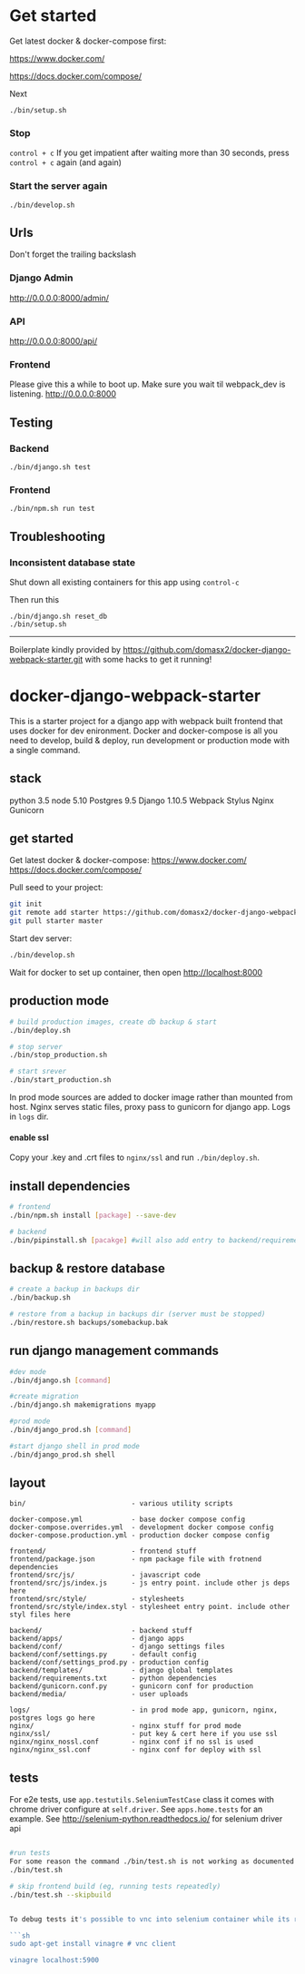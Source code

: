 # Get started

Get latest docker & docker-compose first:

https://www.docker.com/

https://docs.docker.com/compose/

Next
```shell
./bin/setup.sh
```

### Stop
```control + c```
If you get impatient after waiting more than 30 seconds, press ```control + c``` again (and again)

### Start the server again
```bin
./bin/develop.sh
```


## Urls
Don't forget the trailing backslash

### Django Admin
http://0.0.0.0:8000/admin/

### API
http://0.0.0.0:8000/api/

### Frontend
Please give this a while to boot up. Make sure you wait til webpack_dev is listening.
http://0.0.0.0:8000


## Testing
### Backend
```shell
./bin/django.sh test
```

### Frontend
```shell
./bin/npm.sh run test
```

## Troubleshooting
### Inconsistent database state
Shut down all existing containers for this app using ```control-c```

Then run this
```bin
./bin/django.sh reset_db
./bin/setup.sh
```

___

Boilerplate kindly provided by https://github.com/domasx2/docker-django-webpack-starter.git
with some hacks to get it running!

# docker-django-webpack-starter

This is a starter project for a django app with webpack built frontend that uses docker for dev enironment.
Docker and docker-compose is all you need to develop, build & deploy, run development or production mode with a single command.

## stack
python 3.5
node 5.10
Postgres 9.5
Django  1.10.5
Webpack
Stylus
Nginx
Gunicorn


## get started

Get latest docker & docker-compose:
https://www.docker.com/
https://docs.docker.com/compose/

Pull seed to your project:
```sh
git init
git remote add starter https://github.com/domasx2/docker-django-webpack-starter.git
git pull starter master
```

Start dev server:
```sh
./bin/develop.sh
```
Wait for docker to set up container, then open [http://localhost:8000](http://localhost:8000)

## production mode

```sh
# build production images, create db backup & start
./bin/deploy.sh

# stop server
./bin/stop_production.sh

# start srever
./bin/start_production.sh
```

In prod mode sources are added to docker image rather than mounted from host. Nginx serves static files, proxy pass to gunicorn for django app. Logs in `logs` dir.

#### enable ssl
Copy your .key and .crt files to `nginx/ssl` and run `./bin/deploy.sh`.

## install dependencies
```sh
# frontend
./bin/npm.sh install [package] --save-dev

# backend
./bin/pipinstall.sh [pacakge] #will also add entry to backend/requirements.txt
```

## backup & restore database

```sh
# create a backup in backups dir
./bin/backup.sh

# restore from a backup in backups dir (server must be stopped)
./bin/restore.sh backups/somebackup.bak
```

## run django management commands
```sh
#dev mode
./bin/django.sh [command]

#create migration
./bin/django.sh makemigrations myapp

#prod mode
./bin/django_prod.sh [command]

#start django shell in prod mode
./bin/django_prod.sh shell

```

## layout

```
bin/                          - various utility scripts

docker-compose.yml            - base docker compose config
docker-compose.overrides.yml  - development docker compose config
docker-compose.production.yml - production docker compose config

frontend/                     - frontend stuff
frontend/package.json         - npm package file with frotnend dependencies
frontend/src/js/              - javascript code
frontend/src/js/index.js      - js entry point. include other js deps here
frontend/src/style/           - stylesheets
frontend/src/style/index.styl - stylesheet entry point. include other styl files here

backend/                      - backend stuff
backend/apps/                 - django apps
backend/conf/                 - django settings files
backend/conf/settings.py      - default config
backend/conf/settings_prod.py - production config
backend/templates/            - django global templates
backend/requirements.txt      - python dependencies
backend/gunicorn.conf.py      - gunicorn conf for production
backend/media/                - user uploads

logs/                         - in prod mode app, gunicorn, nginx, postgres logs go here
nginx/                        - nginx stuff for prod mode
nginx/ssl/                    - put key & cert here if you use ssl
nginx/nginx_nossl.conf        - nginx conf if no ssl is used
nginx/nginx_ssl.conf          - nginx conf for deploy with ssl
```


## tests

For e2e tests, use `app.testutils.SeleniumTestCase` class it comes with chrome driver configure at `self.driver`. See `apps.home.tests` for an example.
See http://selenium-python.readthedocs.io/ for selenium driver api

```sh

#run tests
For some reason the command ./bin/test.sh is not working as documented
./bin/test.sh

# skip frontend build (eg, running tests repeatedly)
./bin/test.sh --skipbuild


To debug tests it's possible to vnc into selenium container while its running at localhost:5900 and view the browser. Password is `secret`.

```sh
sudo apt-get install vinagre # vnc client

vinagre localhost:5900
```
